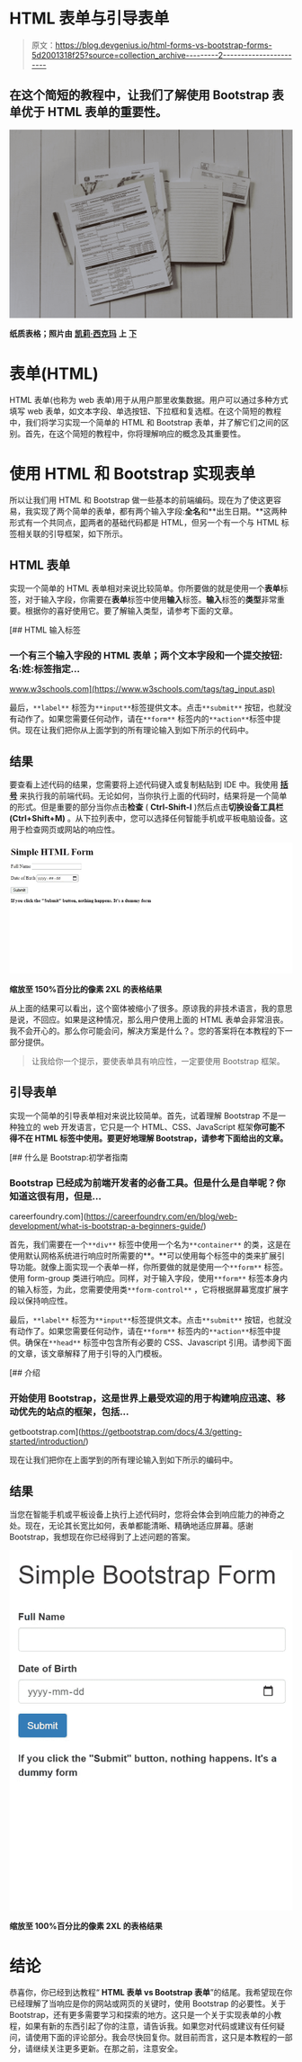 # HTML 表单与引导表单

> 原文：<https://blog.devgenius.io/html-forms-vs-bootstrap-forms-5d2001318f25?source=collection_archive---------2----------------------->

## 在这个简短的教程中，让我们了解使用 Bootstrap 表单优于 HTML 表单的重要性。

![](img/a79482a0e40abbc05951b3dcf8ac140d.png)

**纸质表格；照片由** [**凯莉·西克玛**](https://unsplash.com/@kellysikkema?utm_source=unsplash&utm_medium=referral&utm_content=creditCopyText) **上** [**下**](https://unsplash.com/s/photos/forms?utm_source=unsplash&utm_medium=referral&utm_content=creditCopyText)

# 表单(HTML)

HTML 表单(也称为 web 表单)用于从用户那里收集数据。用户可以通过多种方式填写 web 表单，如文本字段、单选按钮、下拉框和复选框。在这个简短的教程中，我们将学习实现一个简单的 HTML 和 Bootstrap 表单，并了解它们之间的区别。首先，在这个简短的教程中，你将理解响应的概念及其重要性。

# 使用 HTML 和 Bootstrap 实现表单

所以让我们用 HTML 和 Bootstrap 做一些基本的前端编码。现在为了使这更容易，我实现了两个简单的表单，都有两个输入字段:**全名**和**出生日期。**这两种形式有一个共同点，[即](/i.e.)两者的基础代码都是 HTML，但另一个有一个与 HTML 标签相关联的引导框架，如下所示。

## HTML 表单

实现一个简单的 HTML 表单相对来说比较简单。你所要做的就是使用一个**表单**标签，对于输入字段，你需要在**表单**标签中使用**输入**标签。**输入**标签的**类型**非常重要。根据你的喜好使用它。要了解输入类型，请参考下面的文章。

[](https://www.w3schools.com/tags/tag_input.asp) [## HTML 输入标签

### 一个有三个输入字段的 HTML 表单；两个文本字段和一个提交按钮:名:姓:标签指定…

www.w3schools.com](https://www.w3schools.com/tags/tag_input.asp) 

最后，`**label**` 标签为`**input**`标签提供文本。点击`**submit**` 按钮，也就没有动作了。如果您需要任何动作，请在`**form**` 标签内的`**action**`标签中提供。现在让我们把你从上面学到的所有理论输入到如下所示的代码中。

## 结果

要查看上述代码的结果，您需要将上述代码键入或复制粘贴到 IDE 中。我使用 [**括号**](http://brackets.io/) 来执行我的前端代码。无论如何，当你执行上面的代码时，结果将是一个简单的形式。但是重要的部分当你点击**检查** ( **Ctrl-Shift-I** )然后点击**切换设备工具栏(Ctrl+Shift+M)** 。从下拉列表中，您可以选择任何智能手机或平板电脑设备。这用于检查网页或网站的响应性。

![](img/cdb84d27c585d9f5e44d421622f325d5.png)

**缩放至 150%百分比的像素 2XL 的表格结果**

从上面的结果可以看出，这个窗体被缩小了很多。原谅我的非技术语言，我的意思是说，不回应。如果是这种情况，那么用户使用上面的 HTML 表单会非常沮丧。我不会开心的。那么你可能会问，解决方案是什么？。您的答案将在本教程的下一部分提供。

> 让我给你一个提示，要使表单具有响应性，一定要使用 Bootstrap 框架。

## 引导表单

实现一个简单的引导表单相对来说比较简单。首先，试着理解 Bootstrap 不是一种独立的 web 开发语言，它只是一个 HTML、CSS、JavaScript 框架**你可能不得不在 HTML 标签中使用。要更好地理解 Bootstrap，请参考下面给出的文章。**

[](https://careerfoundry.com/en/blog/web-development/what-is-bootstrap-a-beginners-guide/) [## 什么是 Bootstrap:初学者指南

### Bootstrap 已经成为前端开发者的必备工具。但是什么是自举呢？你知道这很有用，但是…

careerfoundry.com](https://careerfoundry.com/en/blog/web-development/what-is-bootstrap-a-beginners-guide/) 

首先，我们需要在一个`**div**` 标签中使用一个名为`**container**` 的类，这是在使用默认网格系统进行响应时所需要的**。**可以使用每个标签中的类来扩展引导功能。就像上面实现一个表单一样，你所要做的就是使用一个`**form**` 标签。使用 form-group 类进行响应。同样，对于输入字段，使用`**form**` 标签本身内的输入标签，为此，您需要使用类`**form-control**` ，它将根据屏幕宽度扩展字段以保持响应性。

最后，`**label**` 标签为`**input**`标签提供文本。点击`**submit**` 按钮，也就没有动作了。如果您需要任何动作，请在`**form**` 标签内的`**action**`标签中提供。确保在`**head**` 标签中包含所有必要的 CSS、Javascript 引用。请参阅下面的文章，该文章解释了用于引导的入门模板。

[](https://getbootstrap.com/docs/4.3/getting-started/introduction/) [## 介绍

### 开始使用 Bootstrap，这是世界上最受欢迎的用于构建响应迅速、移动优先的站点的框架，包括…

getbootstrap.com](https://getbootstrap.com/docs/4.3/getting-started/introduction/) 

现在让我们把你在上面学到的所有理论输入到如下所示的编码中。

## 结果

当您在智能手机或平板设备上执行上述代码时，您将会体会到响应能力的神奇之处。现在，无论其长宽比如何，表单都能清晰、精确地适应屏幕。感谢 Bootstrap，我想现在你已经得到了上述问题的答案。

![](img/54579414bd9205931230cf1b95d4d9a8.png)

**缩放至 100%百分比的像素 2XL 的表格结果**

# 结论

恭喜你，你已经到达教程“ **HTML 表单 vs Bootstrap 表单**”的结尾。我希望现在你已经理解了当响应是你的网站或网页的关键时，使用 Bootstrap 的必要性。关于 Bootstrap，还有更多需要学习和探索的地方。这只是一个关于实现表单的小教程，如果有新的东西引起了你的注意，请告诉我。如果您对代码或建议有任何疑问，请使用下面的评论部分。我会尽快回复你。就目前而言，这只是本教程的一部分，请继续关注更多更新。在那之前，注意安全。